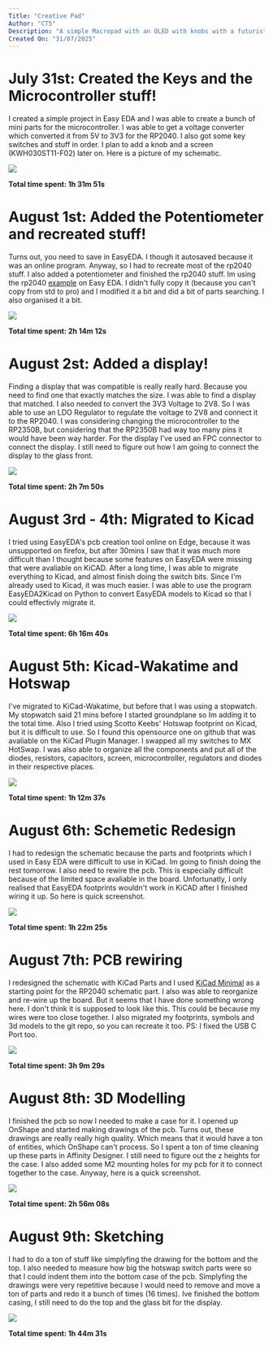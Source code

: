 ```yaml
---
Title: "Creative Pad"
Author: "CT5"
Description: "A simple Macropad with an OLED with knobs with a futuristic design with a custom microcontroller pcb."
Created On: "31/07/2025"
---
```


# July 31st: Created the Keys and the Microcontroller stuff!

I created a simple project in Easy EDA and I was able to create a bunch of mini parts for the microcontroller.
I was able to get a voltage converter which converted it from 5V to 3V3 for the RP2040. I also got some key switches and stuff in order. I plan to add a knob and a screen (KWH030ST11-F02) later on. Here is a picture of my schematic.

![](https://github.com/Cherrytree56567/Creative-Pad/raw/main/Demos/1..png?raw=true)

**Total time spent: 1h 31m 51s**

# August 1st: Added the Potentiometer and recreated stuff!

Turns out, you need to save in EasyEDA. I though it autosaved because it was an online program. Anyway, so I had to recreate most of the rp2040 stuff.
I also added a potentiometer and finished the rp2040 stuff. Im using the rp2040 [example](https://easyeda.com/editor#id=!757ac41db9974acda8ffcb7bf90f7860) on Easy EDA.
I didn't fully copy it (because you can't copy from std to pro) and I modified it a bit and did a bit of parts searching. I also organised it a bit.

![](https://github.com/Cherrytree56567/Creative-Pad/raw/main/Demos/2..png?raw=true)

**Total time spent: 2h 14m 12s**

# August 2st: Added a display!

Finding a display that was compatible is really really hard. Because you need to find one that exactly matches the size. I was able to find a display that matched. I also needed to convert the 3V3 Voltage to 2V8.
So I was able to use an LDO Regulator to regulate the voltage to 2V8 and connect it to the RP2040. I was considering changing the microcontroller to the RP2350B, but considering that the RP2350B had way too many pins it would have been way harder. For the display I've used an FPC connector to connect the display. I still need to figure out how I am going to connect the display to the glass front.

![](https://github.com/Cherrytree56567/Creative-Pad/raw/main/Demos/3..png?raw=true)

**Total time spent: 2h 7m 50s**

# August 3rd - 4th: Migrated to Kicad

I tried using EasyEDA's pcb creation tool online on Edge, because it was unsupported on firefox, but after 30mins I saw that it was much more difficult than I thought because some features on EasyEDA were missing that were avaliable on KiCAD. After a long time, I was able to migrate everything to Kicad, and almost finish doing the switch bits. Since I'm already used to Kicad, it was much easier. I was able to use the program EasyEDA2Kicad on Python to convert EasyEDA models to Kicad so that I could effectivly migrate it.

![](https://github.com/Cherrytree56567/Creative-Pad/raw/main/Demos/4..png?raw=true)

**Total time spent: 6h 16m 40s**

# August 5th: Kicad-Wakatime and Hotswap

I've migrated to KiCad-Wakatime, but before that I was using a stopwatch. My stopwatch said 21 mins before I started groundplane so Im adding it to the total time. Also I tried using Scotto Keebs' Hotswap footprint on Kicad, but it is difficult to use. So I found this opensource one on github that was avaliable on the KiCad Plugin Manager. I swapped all my switches to MX HotSwap. I was also able to organize all the components and put all of the diodes, resistors, capacitors, screen, microcontroller, regulators and diodes in their respective places.

![](https://github.com/Cherrytree56567/Creative-Pad/raw/main/Demos/5..png?raw=true)

**Total time spent: 1h 12m 37s**

# August 6th: Schemetic Redesign

I had to redesign the schematic because the parts and footprints which I used in Easy EDA were difficult to use in KiCad. Im going to finish doing the rest tomorrow. I also need to rewire the pcb. This is especially difficult because of the limited space avaliable in the board. Unfortunatly, I only realised that EasyEDA footprints wouldn't work in KiCAD after I finished wiring it up. So here is quick screenshot.

![](https://github.com/Cherrytree56567/Creative-Pad/raw/main/Demos/6..png?raw=true)

**Total time spent: 1h 22m 25s**

# August 7th: PCB rewiring

I redesigned the schematic with KiCad Parts and I used [KiCad Minimal](https://github.com/janelia-kicad/RP2040_minimal) as a starting point for the RP2040 schematic part. I also was able to reorganize and re-wire up the board. But it seems that I have done something wrong here. I don't think it is supposed to look like this. This could be because my wires were too close together. I also migrated my footprints, symbols and 3d models to the git repo, so you can recreate it too. PS: I fixed the USB C Port too.

![](https://github.com/Cherrytree56567/Creative-Pad/raw/main/Demos/7..png?raw=true)

**Total time spent: 3h 9m 29s**

# August 8th: 3D Modelling

I finished the pcb so now I needed to make a case for it. I opened up OnShape and started making drawings of the pcb. Turns out, these drawings are really really high quality. Which means that it would have a ton of entities, which OnShape can't process. So I spent a ton of time cleaning up these parts in Affinity Designer. I still need to figure out the z heights for the case. I also added some M2 mounting holes for my pcb for it to connect together to the case. Anyway, here is a quick screenshot.

![](https://github.com/Cherrytree56567/Creative-Pad/raw/main/Demos/8..png?raw=true)

**Total time spent: 2h 56m 08s**

# August 9th: Sketching

I had to do a ton of stuff like simplyfing the drawing for the bottom and the top. I also needed to measure how big the hotswap switch parts were so that I could indent them into the bottom case of the pcb. Simplyfing the drawings were very repetitive because I would need to remove and move a ton of parts and redo it a bunch of times (16 times). Ive finished the bottom casing, I still need to do the top and the glass bit for the display.

![](https://github.com/Cherrytree56567/Creative-Pad/raw/main/Demos/9..png?raw=true)

**Total time spent: 1h 44m 31s**